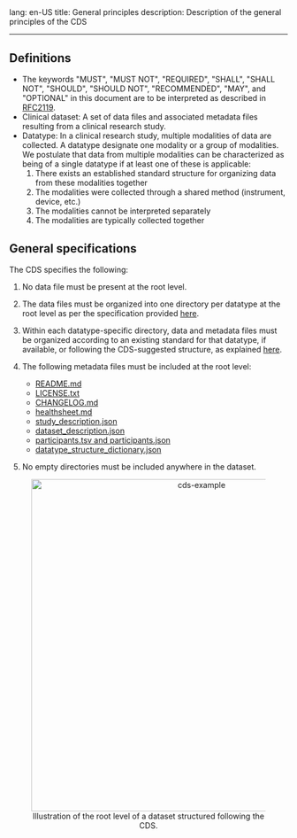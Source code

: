 ## <!-- prettier-ignore -->

lang: en-US
title: General principles
description: Description of the general principles of the CDS

---

## Definitions

- The keywords "MUST", "MUST NOT", "REQUIRED", "SHALL", "SHALL NOT", "SHOULD", "SHOULD NOT", "RECOMMENDED", "MAY", and "OPTIONAL" in this document are to be interpreted as described in [RFC2119](https://www.ietf.org/rfc/rfc2119.txt).
- Clinical dataset: A set of data files and associated metadata files resulting from a clinical research study.
- Datatype: In a clinical research study, multiple modalities of data are collected. A datatype designate one modality or a group of modalities. We postulate that data from multiple modalities can be characterized as being of a single datatype if at least one of these is applicable:
  1. There exists an established standard structure for organizing data from these modalities together
  2. The modalities were collected through a shared method (instrument, device, etc.)
  3. The modalities cannot be interpreted separately
  4. The modalities are typically collected together

## General specifications

The CDS specifies the following:

1.  No data file must be present at the root level.
2.  The data files must be organized into one directory per datatype at the root level as per the specification provided [here](root-directory-structure.md).
3.  Within each datatype-specific directory, data and metadata files must be organized according to an existing standard for that datatype, if available, or following the CDS-suggested structure, as explained [here](root-metadata-files/datatype-directory-structure.md).
4.  The following metadata files must be included at the root level:

    - [README.md](root-metadata-files/readme.md)
    - [LICENSE.txt](root-metadata-files/license.md)
    - [CHANGELOG.md](root-metadata-files/changelog.md)
    - [healthsheet.md](root-metadata-files/healthsheet.md)
    - [study_description.json](root-metadata-files/study-description.md)
    - [dataset_description.json](root-metadata-files/dataset-description.md)
    - [participants.tsv and participants.json](root-metadata-files/participants.md)
    - [datatype_structure_dictionary.json](root-metadata-files/datatype-directory-structure.md)

5.  No empty directories must be included anywhere in the dataset.

<div align="center">
  <figure>
    <img src="../../images/CDS-example.png" alt="cds-example" width="600"/>
    <figcaption> Illustration of the root level of a dataset structured following the CDS. </figcaption>
  </figure>
</div>
